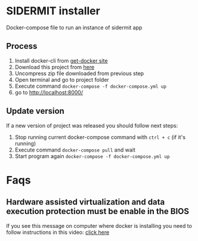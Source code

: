 # SIDERMIT installer

Docker-compose file to run an instance of sidermit app

## Process

1. Install docker-cli from [get-docker site](https://docs.docker.com/get-docker/)
1. Download this project from [here](https://github.com/SIDERMIT/installer/archive/v1.0.0.zip)
1. Uncompress zip file downloaded from previous step
1. Open terminal and go to project folder
1. Execute command `docker-compose -f docker-compose.yml up`
1. go to [http://localhost:8000/](http://localhost:8000/)


## Update version

If a new version of project was released you should follow next steps:

1. Stop running current docker-compose command with `ctrl + c` (if it's running)
1. Execute command `docker-compose pull` and wait
1. Start program again `docker-compose -f docker-compose.yml up`

# Faqs

## Hardware assisted virtualization and data execution protection must be enable in the BIOS

If you see this message on computer where docker is installing you need to follow instructions in this video: [click here](https://www.youtube.com/watch?v=MOuTxfzCvMY&ab_channel=Triple-ATechSolutions)
